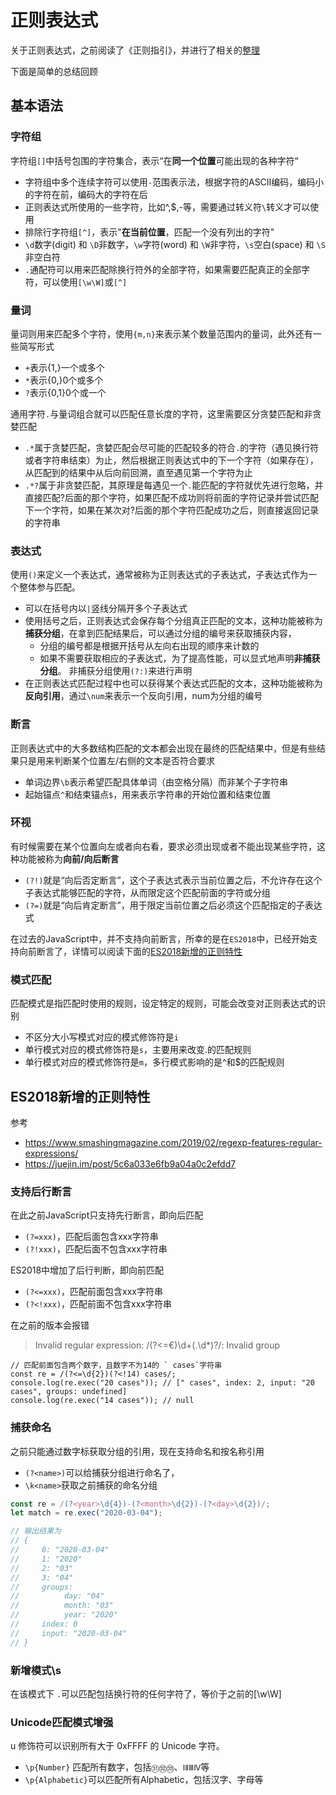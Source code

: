 正则表达式
===
关于正则表达式，之前阅读了《正则指引》，并进行了相关的[整理](https://www.shymean.com/article/%E3%80%8A%E6%AD%A3%E5%88%99%E6%8C%87%E5%BC%95%E3%80%8B%E8%AF%BB%E4%B9%A6%E7%AC%94%E8%AE%B0)

下面是简单的总结回顾

## 基本语法

### 字符组
字符组`[]`中括号包围的字符集合，表示“在**同一个位置**可能出现的各种字符“
* 字符组中多个连续字符可以使用`-`范围表示法，根据字符的ASCII编码，编码小的字符在前，编码大的字符在后
* 正则表达式所使用的一些字符，比如^,$,-等，需要通过转义符`\`转义才可以使用
* 排除行字符组`[^]`，表示"**在当前位置**，匹配一个没有列出的字符"
* `\d`数字(digit) 和 `\D`非数字，`\w`字符(word) 和 `\W`非字符，`\s`空白(space) 和 `\S`非空白符
* `.`通配符可以用来匹配除换行符外的全部字符，如果需要匹配真正的全部字符，可以使用`[\w\W]`或`[^]`

### 量词
量词则用来匹配多个字符，使用`{m,n}`来表示某个数量范围内的量词，此外还有一些简写形式
* `+`表示{1,}一个或多个
* `*`表示{0,}0个或多个
* `?`表示{0,1}0个或一个

通用字符`.`与量词组合就可以匹配任意长度的字符，这里需要区分贪婪匹配和非贪婪匹配
* `.*`属于贪婪匹配，贪婪匹配会尽可能的匹配较多的符合`.`的字符（遇见换行符或者字符串结束）为止，然后根据正则表达式中的下一个字符（如果存在），从匹配到的结果中从后向前回溯，直至遇见第一个字符为止
* `.*?`属于非贪婪匹配，其原理是每遇见一个`.`能匹配的字符就优先进行忽略，并直接匹配?后面的那个字符，如果匹配不成功则将前面的字符记录并尝试匹配下一个字符，如果在某次对?后面的那个字符匹配成功之后，则直接返回记录的字符串

### 表达式
使用`()`来定义一个表达式，通常被称为正则表达式的子表达式，子表达式作为一个整体参与匹配。
* 可以在括号内以`|`竖线分隔开多个子表达式
* 使用括号之后，正则表达式会保存每个分组真正匹配的文本，这种功能被称为**捕获分组**，在拿到匹配结果后，可以通过分组的编号来获取捕获内容，
    * 分组的编号都是根据开括号从左向右出现的顺序来计数的
    * 如果不需要获取相应的子表达式，为了提高性能，可以显式地声明**非捕获分组**。 非捕获分组使用`(?:)`来进行声明
* 在正则表达式匹配过程中也可以获得某个表达式匹配的文本，这种功能被称为**反向引用**，通过`\num`来表示一个反向引用，num为分组的编号

### 断言
正则表达式中的大多数结构匹配的文本都会出现在最终的匹配结果中，但是有些结果只是用来判断某个位置左/右侧的文本是否符合要求
* 单词边界`\b`表示希望匹配具体单词（由空格分隔）而非某个子字符串
* 起始锚点`^`和结束锚点`$`，用来表示字符串的开始位置和结束位置

### 环视
有时候需要在某个位置向左或者向右看，要求必须出现或者不能出现某些字符，这种功能被称为**向前/向后断言**
* `(?!)`就是“向后否定断言”，这个子表达式表示当前位置之后，不允许存在这个子表达式能够匹配的字符，从而限定这个匹配前面的字符或分组
* `(?=)`就是“向后肯定断言”，用于限定当前位置之后必须这个匹配指定的子表达式

在过去的JavaScript中，并不支持向前断言，所幸的是在`ES2018`中，已经开始支持向前断言了，详情可以阅读下面的[ES2018新增的正则特性](#ES2018新增的正则特性)

### 模式匹配
匹配模式是指匹配时使用的规则，设定特定的规则，可能会改变对正则表达式的识别
* 不区分大小写模式对应的模式修饰符是`i`
* 单行模式对应的模式修饰符是`s`，主要用来改变.的匹配规则
* 单行模式对应的模式修饰符是`m`，多行模式影响的是^和$的匹配规则


## ES2018新增的正则特性
参考
* https://www.smashingmagazine.com/2019/02/regexp-features-regular-expressions/
* https://juejin.im/post/5c6a033e6fb9a04a0c2efdd7

### 支持后行断言
在此之前JavaScript只支持先行断言，即向后匹配
* `(?=xxx)`，匹配后面包含xxx字符串
* `(?!xxx)`，匹配后面不包含xxx字符串

ES2018中增加了后行判断，即向前匹配
* `(?<=xxx)`，匹配前面包含xxx字符串
* `(?<!xxx)`，匹配前面不包含xxx字符串

在之前的版本会报错
> Invalid regular expression: /(?<=€)\d+(\.\d*)?/: Invalid group

```
// 匹配前面包含两个数字，且数字不为14的 ` cases`字符串
const re = /(?<=\d{2})(?<!14) cases/;
console.log(re.exec("20 cases")); // [" cases", index: 2, input: "20 cases", groups: undefined]
console.log(re.exec("14 cases")); // null
```

### 捕获命名
之前只能通过数字标获取分组的引用，现在支持命名和按名称引用
* `(?<name>)`可以给捕获分组进行命名了，
* `\k<name>`获取之前捕获的命名分组

```js
const re = /(?<year>\d{4})-(?<month>\d{2})-(?<day>\d{2})/;
let match = re.exec("2020-03-04");

// 输出结果为
// {
//     0: "2020-03-04"
//     1: "2020"
//     2: "03"
//     3: "04"
//     groups:
//          day: "04"
//          month: "03"
//          year: "2020"
//     index: 0
//     input: "2020-03-04"
// }
```

### 新增模式\s
在该模式下 `.`可以匹配包括换行符的任何字符了，等价于之前的[\w\W]

### Unicode匹配模式增强
u 修饰符可以识别所有大于 0xFFFF 的 Unicode 字符。
* `\p{Number}` 匹配所有数字，包括`㉛㉜㉝`、`ⅠⅡⅢⅣ`等
* `\p{Alphabetic}`可以匹配所有Alphabetic，包括汉字、字母等